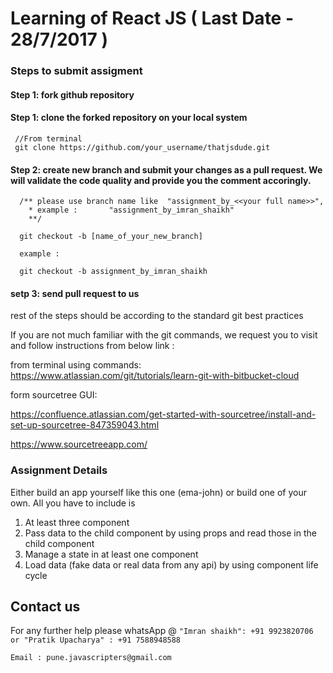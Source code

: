 
# Learning of React JS ( Last Date - 28/7/2017 )

### Steps to submit assigment 

#### Step 1: fork github repository
     
#### Step 1: clone the forked repository on your local system
     //From terminal 
     git clone https://github.com/your_username/thatjsdude.git

#### Step 2: create new branch and submit your changes as a pull request. We will validate the code quality and provide you the comment accoringly.
      /** please use branch name like  "assignment_by_<<your full name>>",
        * example :       "assignment_by_imran_shaikh"
        **/

      git checkout -b [name_of_your_new_branch]  
      
      example :
      
      git checkout -b assignment_by_imran_shaikh

#### setp 3: send pull request to us

rest of the steps should be according to the standard git best practices
        
If you are not much familiar with the git commands, we request you to visit and follow instructions from below link : 

from terminal using commands:   https://www.atlassian.com/git/tutorials/learn-git-with-bitbucket-cloud 


form sourcetree GUI: 

https://confluence.atlassian.com/get-started-with-sourcetree/install-and-set-up-sourcetree-847359043.html

https://www.sourcetreeapp.com/
 

### Assignment Details
Either build an app yourself like this one (ema-john) or build one of your own. All you have to include is
1. At least three component 
2. Pass data to the child component by using props and read those in the child component 
3. Manage a state in at least one component 
4. Load data (fake data or real data from any api) by using component life cycle

## Contact us
For any further help please whatsApp @ 
`"Imran shaikh": +91 9923820706  or "Pratik Upacharya" : +91 7588948588`


`Email : pune.javascripters@gmail.com`
